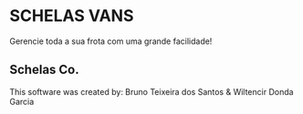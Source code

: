 SCHELAS VANS
========================

Gerencie toda a sua frota com uma grande facilidade!

Schelas Co.
-------

This software was created by:
Bruno Teixeira dos Santos &
Wiltencir Donda Garcia
